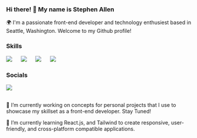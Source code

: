 ### Hi there! 👋 My name is Stephen Allen

🌍 I'm a passionate front-end developer and technology enthusiest based in Seattle, Washington. Welcome to my Github profile!

<h3>Skills</h3>
<p dir="auto">
    <img src="https://skillicons.dev/icons?i=html,css"/>&nbsp;&nbsp;&nbsp;&nbsp;&nbsp;
    <img src="https://skillicons.dev/icons?i=javascript,react"/>&nbsp;&nbsp;&nbsp;&nbsp;&nbsp;
    <img src="https://skillicons.dev/icons?i=tailwind,bootstrap"/>&nbsp;&nbsp;&nbsp;&nbsp;&nbsp;
    <img src="https://skillicons.dev/icons?i=git,vscode"/>
  </a>
</p>
<h3>Socials</h3>
<a href="https://www.linkedin.com/in/stephen--j--allen/">
  <img src="https://img.shields.io/badge/LinkedIn-0077B5?style=for-the-badge&logo=linkedin&logoColor=white"/>
</a>
<br><br>
<p>🔭 I’m currently working on concepts for personal projects that I use to showcase my skillset as a front-end developer. Stay Tuned!</p>
<p>🌱 I’m currently learning React.js, and Tailwind to create responsive, user-friendly, and cross-platform compatible applications.</p>

<!--
**Stephen-A/Stephen-A** is a ✨ _special_ ✨ repository because its `README.md` (this file) appears on your GitHub profile.

Here are some ideas to get you started:

- 🔭 I’m currently working on ...
- 🌱 I’m currently learning ...
- 👯 I’m looking to collaborate on ...
- 🤔 I’m looking for help with ...
- 💬 Ask me about ...
- 📫 How to reach me: ...
- 😄 Pronouns: ...
- ⚡ Fun fact: ...
-->
